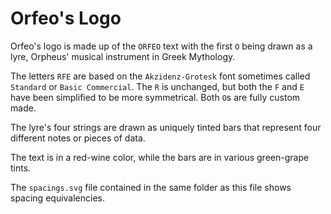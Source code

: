 # Orfeo's Logo

Orfeo's logo is made up of the `ORFEO` text with the first `O` being drawn
as a lyre, Orpheus' musical instrument in Greek Mythology.

The letters `RFE` are based on the `Akzidenz-Grotesk` font sometimes called
`Standard` or `Basic Commercial`. The `R` is unchanged, but both the `F` and `E`
have been simplified to be more symmetrical. Both `O`s are fully custom made.

The lyre's four strings are drawn as uniquely tinted bars that represent four
different notes or pieces of data.

The text is in a red-wine color, while the bars are in various green-grape tints.

The `spacings.svg` file contained in the same folder as this file shows spacing
equivalencies.

